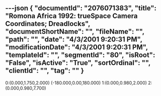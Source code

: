 ---json
{
  "documentId": "2076071383",
  "title": "Romona Africa 1992: trueSpace Camera Coordinates; Dreadlocks",
  "documentShortName": "",
  "fileName": "",
  "path": "",
  "date": "4/3/2001 9:20:31 PM",
  "modificationDate": "4/3/2001 9:20:31 PM",
  "templateId": "",
  "segmentId": "80",
  "isRoot": "False",
  "isActive": "True",
  "sortOrdinal": "",
  "clientId": "",
  "tag": ""
}
---

0:(0.000,1.750,2.000) (-180.000,0.00,180.000)
1:(0.000,0.980,2.000)
2:(0.000,0.980,7.700)
